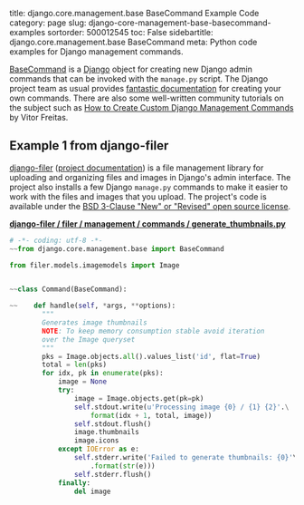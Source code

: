 title: django.core.management.base BaseCommand Example Code
category: page
slug: django-core-management-base-basecommand-examples
sortorder: 500012545
toc: False
sidebartitle: django.core.management.base BaseCommand
meta: Python code examples for Django management commands.


[BaseCommand](https://github.com/django/django/blob/master/django/core/management/base.py)
is a [Django](/django.html) object for creating new Django admin commands
that can be invoked with the `manage.py` script. The Django project team
as usual provides 
[fantastic documentation](https://docs.djangoproject.com/en/dev/howto/custom-management-commands/)
for creating your own commands. There are also some well-written community
tutorials on the subject such as
[How to Create Custom Django Management Commands](https://simpleisbetterthancomplex.com/tutorial/2018/08/27/how-to-create-custom-django-management-commands.html)
by Vitor Freitas.


## Example 1 from django-filer
[django-filer](https://github.com/divio/django-filer)
([project documentation](https://django-filer.readthedocs.io/en/latest/))
is a file management library for uploading and organizing files and 
images in Django's admin interface. The project also installs a few
Django `manage.py` commands to make it easier to work with the files
and images that you upload. The project's code is available under the 
[BSD 3-Clause "New" or "Revised" open source license](https://github.com/divio/django-filer/blob/develop/LICENSE.txt).

[**django-filer / filer / management / commands / generate_thumbnails.py**](https://github.com/divio/django-filer/blob/develop/filer/management/commands/generate_thumbnails.py)

```python
# -*- coding: utf-8 -*-
~~from django.core.management.base import BaseCommand

from filer.models.imagemodels import Image


~~class Command(BaseCommand):

~~    def handle(self, *args, **options):
        """
        Generates image thumbnails
        NOTE: To keep memory consumption stable avoid iteration 
        over the Image queryset
        """
        pks = Image.objects.all().values_list('id', flat=True)
        total = len(pks)
        for idx, pk in enumerate(pks):
            image = None
            try:
                image = Image.objects.get(pk=pk)
                self.stdout.write(u'Processing image {0} / {1} {2}'.\
                    format(idx + 1, total, image))
                self.stdout.flush()
                image.thumbnails
                image.icons
            except IOError as e:
                self.stderr.write('Failed to generate thumbnails: {0}'\
                    .format(str(e)))
                self.stderr.flush()
            finally:
                del image
```


